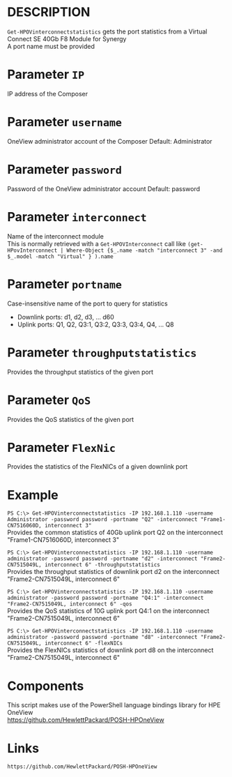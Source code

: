 # DESCRIPTION
   `Get-HPOVinterconnectstatistics` gets the port statistics from a Virtual Connect SE 40Gb F8 Module for Synergy   
   A port name must be provided
       
# Parameter `IP`
  IP address of the Composer
    
# Parameter `username`
  OneView administrator account of the Composer
  Default: Administrator
  
# Parameter `password`
  Password of the OneView administrator account 
  Default: password
  
# Parameter `interconnect`
  Name of the interconnect module  
  This is normally retrieved with a `Get-HPOVInterconnect` call like `(get-HPovInterconnect | Where-Object {$_.name -match "interconnect 3" -and $_.model -match "Virtual" } ).name`
  
# Parameter `portname`
  Case-insensitive name of the port to query for statistics  
  - Downlink ports: d1, d2, d3, ... d60
  - Uplink ports: Q1, Q2, Q3:1, Q3:2, Q3:3, Q3:4, Q4, ... Q8 

# Parameter `throughputstatistics` 
  Provides the throughput statistics of the given port 
   
# Parameter `QoS`
  Provides the QoS statistics of the given port 

# Parameter `FlexNic`
  Provides the statistics of the FlexNICs of a given downlink port 

# Example
  `PS C:\> Get-HPOVinterconnectstatistics -IP 192.168.1.110 -username Administrator -password password -portname "Q2" -interconnect "Frame1-CN7516060D, interconnect 3"`  
  Provides the common statistics of 40Gb uplink port Q2 on the interconnect "Frame1-CN7516060D, interconnect 3"
  
  `PS C:\> Get-HPOVinterconnectstatistics -IP 192.168.1.110 -username administrator -password password -portname "d2" -interconnect "Frame2-CN7515049L, interconnect 6" -throughputstatistics`  
  Provides the throughput statistics of downlink port d2 on the interconnect "Frame2-CN7515049L, interconnect 6"
  
  `PS C:\> Get-HPOVinterconnectstatistics -IP 192.168.1.110 -username administrator -password password -portname "Q4:1" -interconnect "Frame2-CN7515049L, interconnect 6" -qos`  
  Provides the QoS statistics of 10G uplink port Q4:1 on the interconnect "Frame2-CN7515049L, interconnect 6"

  `PS C:\> Get-HPOVinterconnectstatistics -IP 192.168.1.110 -username administrator -password password -portname "d8" -interconnect "Frame2-CN7515049L, interconnect 6" -flexNICs`  
  Provides the FlexNICs statistics of downlink port d8 on the interconnect "Frame2-CN7515049L, interconnect 6"

# Components
  This script makes use of the PowerShell language bindings library for HPE OneView  
  https://github.com/HewlettPackard/POSH-HPOneView

# Links
    https://github.com/HewlettPackard/POSH-HPOneView
  
